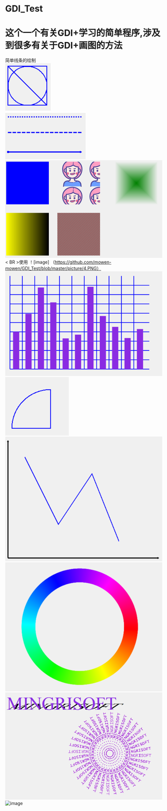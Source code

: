 # GDI_Test
# 这个一个有关GDI+学习的简单程序,涉及到很多有关于GDI+画图的方法<br>
简单线条的绘制<br>
![image](https://github.com/mowen-mowen/GDI_Test/blob/master/picture/1.PNG)
<br>
![image](https://github.com/mowen-mowen/GDI_Test/blob/master/picture/2.PNG)
<br>
![image](https://github.com/mowen-mowen/GDI_Test/blob/master/picture/3.PNG)
< BR >使用
！[image] （https://github.com/mowen-mowen/GDI_Test/blob/master/picture/4.PNG）
![image](https://github.com/mowen-mowen/GDI_Test/blob/master/picture/5.PNG)
![image](https://github.com/mowen-mowen/GDI_Test/blob/master/picture/6.PNG)
![image](https://github.com/mowen-mowen/GDI_Test/blob/master/picture/7.PNG)
![image](https://github.com/mowen-mowen/GDI_Test/blob/master/picture/8.PNG)
![image](https://github.com/mowen-mowen/GDI_Test/blob/master/picture/9.PNG)
![image](https://github.com/mowen-mowen/Picture/blob/master/GDI/11.PNG)

